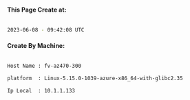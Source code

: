 
   
#### This Page Create at:

```bash

2023-06-08 - 09:42:08 UTC

```

#### Create By Machine:

```bash

Host Name : fv-az470-300

platform  : Linux-5.15.0-1039-azure-x86_64-with-glibc2.35

Ip Local  : 10.1.1.133

```

